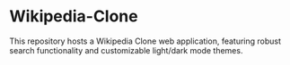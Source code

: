 # Wikipedia-Clone
This repository hosts a Wikipedia Clone web application, featuring robust search functionality and customizable light/dark mode themes.
